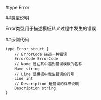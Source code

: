 #type Error

##类型说明

Error类型用于描述模板转义过程中发生的错误

##示例代码

	type Error struct {
	    // ErrorCode 描述一种错误
	    ErrorCode ErrorCode
	    // Name 是在其中遇到错误模板的名称
	    Name string
	    // Line 是模板中发生错误的行号
	    Line int
	    // Description 是错误的详细说明
	    Description string
	}